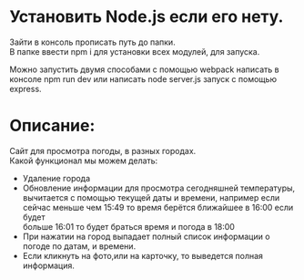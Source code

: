 # Установить Node.js если его нету.<br>
Зайти в консоль прописать путь до папки.<br>
В папке ввести npm i для установки всех модулей, для запуска.<br>

Можно запустить двумя способами с помощью webpack написать в консоле npm run dev или написать node server.js запуск с помощью express.<br>

# Описание:<br>
Сайт для просмотра погоды, в разных городах.<br>
Какой функционал мы можем делать:<br>
- Удаление города<br>
- Обновление информации для просмотра сегодняшней температуры, вычитается с помощью текущей даты и времени, например если сейчас меньше чем 15:49 то время берётся ближайшее в 16:00 если будет <br>больше 16:01 то будет браться время и погода в 18:00<br>
- При нажатии на город выпадает полный список информации о погоде по датам, и времени.<br>
- Если кликнуть на фото,или на карточку, то выведется полная информация.<br>
